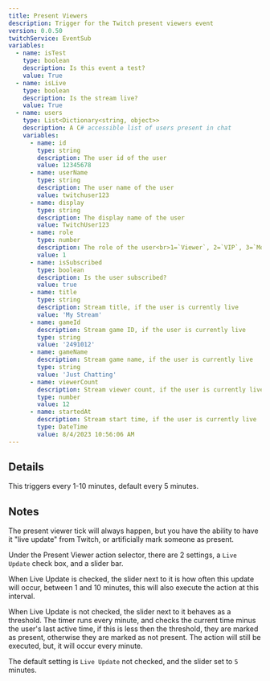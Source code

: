 ```yaml
---
title: Present Viewers
description: Trigger for the Twitch present viewers event
version: 0.0.50
twitchService: EventSub
variables:
  - name: isTest
    type: boolean
    description: Is this event a test?
    value: True
  - name: isLive
    type: boolean
    description: Is the stream live?
    value: True
  - name: users
    type: List<Dictionary<string, object>>
    description: A C# accessible list of users present in chat
    variables:
      - name: id
        type: string
        description: The user id of the user
        value: 12345678
      - name: userName
        type: string
        description: The user name of the user
        value: twitchuser123
      - name: display
        type: string
        description: The display name of the user
        value: TwitchUser123
      - name: role
        type: number
        description: The role of the user<br>1=`Viewer`, 2=`VIP`, 3=`Moderator`, 4=`Broadcaster`
        value: 1
      - name: isSubscribed
        type: boolean
        description: Is the user subscribed?
        value: true
      - name: title
        type: string
        description: Stream title, if the user is currently live
        value: 'My Stream'
      - name: gameId
        description: Stream game ID, if the user is currently live
        type: string
        value: '2491012'
      - name: gameName
        description: Stream game name, if the user is currently live
        type: string
        value: 'Just Chatting'
      - name: viewerCount
        description: Stream viewer count, if the user is currently live
        type: number
        value: 12
      - name: startedAt
        description: Stream start time, if the user is currently live
        type: DateTime
        value: 8/4/2023 10:56:06 AM
---
```


## Details
This triggers every 1-10 minutes, default every 5 minutes.

## Notes
The present viewer tick will always happen, but you have the ability to have it "live update" from Twitch, or artificially mark someone as present.

Under the Present Viewer action selector, there are 2 settings, a `Live Update` check box, and a slider bar.

When Live Update is checked, the slider next to it is how often this update will occur, between 1 and 10 minutes, this will also execute the action at this interval.

When Live Update is not checked, the slider next to it behaves as a threshold. The timer runs every minute, and checks the current time minus the user's last active time, if this is less then the threshold, they are marked as present, otherwise they are marked as not present.  The action will still be executed, but, it will occur every minute.

The default setting is `Live Update` not checked, and the slider set to `5` minutes.